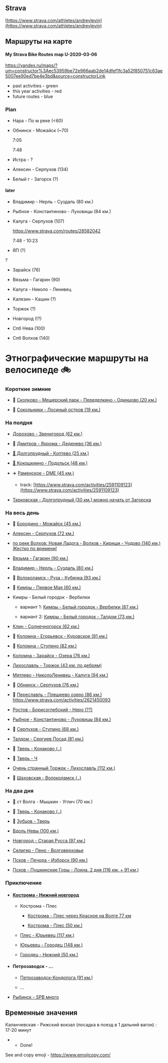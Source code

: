 ## Strava
[https://www.strava.com/athletes/andreylevin](https://www.strava.com/athletes/andreylevin)

## Маршруты на карте

#### My Strava Bike Routes map U-2020-03-06 ####

https://yandex.ru/maps/?um=constructor%3Aec53959be72e966aab2de14dfef1fc3a52f850751c63ae5007ee90ed7be4e3bd&source=constructorLink
 
 - past activities - green 
 - this year activities - red 
 - future routes - blue

### Plan

- Нара - По м реке (<60)

- Обнинск - Можайск (~70)
   
   7:05
   
   7:48

- Истра - ?

- Алексин - Серпухов (134)

- Белый г - Загорск (?)

#### later

- Владимир - Нерль - Суздаль (80 км.)

- Рыбное - Константиново - Луховицы (84 км.)

- Калуга - Серпухов (107)

    https://www.strava.com/routes/28582042
    
    7:48 - 10:23
    

- ЯП (?)

 ?

- Зарайск (76)

- Вязьма - Гагарин (90)

- Калуга - Николо - Ленивец

- Калязин - Кашин (?)

- Торжок (?)

- Новгород (!?)

- Спб Нева (100)

- Спб Волхов (140)



# Этнографические маршруты на велосипеде 🚲

### Короткие зимние

- 🤟 [Сколково - Мещерский парк - Переделкино - Одинцово (20 км.)](https://www.strava.com/routes/22625621)

- 🤟 [Сокольники - Лосиный остров (19 км.)](https://www.strava.com/routes/22625704)


### На полдня

- [Дорохово - Звенигород (62 км.)](https://www.strava.com/routes/24240798)

- 🤟 [Дмитров - Яхрома - Деденево (36 км.)](https://www.strava.com/routes/15133399)

- [🗽 Долгопрудный - Коптево (25 км.)](https://www.strava.com/routes/18523786)

- [🦁 Кокошкиино - Подольск (48 км.)](https://www.strava.com/routes/16639737)

- ✈️ [Раменское - DME (45 км.)](https://www.strava.com/routes/16639672)
  
  - track: [https://www.strava.com/activities/2591109123](https://www.strava.com/activities/2591109123)

- [Тарковская - Долгопрудный (30 км.) можно начать от Загорска](https://www.strava.com/routes/18523928)


### На весь день

- 🍓 [Бородино - Можайск (45 км.)](https://www.strava.com/routes/15133081)

- [Алексин - Серпухов (72 км.)](aleksin-tarusa-serpuhov.md)

- [по реке Волхов: Новая Ладога - Волхов - Кириши - Чудово (140 км.) Жестко по времени! ](volhov.md)

- [Вязьма - Гагарин (90 км.)](https://www.strava.com/routes/16767454)

- [Владимир - Нерль - Суздаль (80 км.)](vladimir-nerl-suzdal.md)

- 🤟 [Волоколамск - Руза - Кубинка (93 км.)](volokolamsk-rusa-kubinka.md)

- 🤟 [Кимры - Первое Мая (60 км.)](https://www.strava.com/routes/16638214)

- Кимры - Белый городок - Вербилки
  
  - вариант 1: [Кимры - Белый городок - Вербилки (87 км.)](https://www.strava.com/routes/16638108) 
  
  - вариант 2: [Кимры - Белый городок - Талдом (73 км.)](https://www.strava.com/routes/15132567)

- [Клин - Солнечногорск (62 км.)](https://www.strava.com/routes/15129680)

- 🤟 [Коломна - Егорьевск - Куровское (91 км.)](kolomna-kurovskoe.md)

- 🙈 [Коломна - Ступино (82 км.)](kolomna-stupino.md)

- [Коломна - Зарайск - Озера (76 км.)](https://www.strava.com/routes/15132167)

- [Лихославль - Торжок (43 км. по дебрям)](https://www.strava.com/routes/15130089)

- [Мятлево - НиколоЛенивец - Калуга (94 км.)](mytlevo-nokolo-lenivets-kaluga.md)

- 🤟 [Обнинск - Серпухов (76 км.)](https://www.strava.com/routes/15163010)

- 🤟 [Переславль - Плещеево озеро (86 км.)](pereslavl-plesheevov-ozero.md) https://www.strava.com/activities/2621450093

- [Ростов - Борисоглебский - Неро (??) ](https://www.strava.com/routes/15129947)

- [Рыбное - Константиново - Луховицы (84 км.)](https://www.strava.com/routes/15198844) 

- 🐃 [Серпухов - Ступино (68 км.)](stupino-serpuhov.md)

- [Талдом - Сергиев Посад (81 км.)](https://www.strava.com/routes/16638140)

- 🤟 [Тверь - Конаково (..)]()

- 🤟 [Тверь - Ч ]()

- [Очень странный Торжок - Лихославль (112 км.)](torzhok-lihoslavl.md)

- 🤟 [Шаховская - Волоколамск (..)]()

### На два дня

- 🤟 ст Волга - Мышкин - Углич (70 км.)

- 🤟 [Тверь - Конаково (..)]()

- 🤟 [Зубцов - Тверь ](tver-staritsa-zubtsov.md)

- [Вдоль Невы (100 км.)](https://www.strava.com/routes/24226734)

- [Новгород - Старая Русса (97 км.)](novgorod-straya-ryssa.md)

- [Селигер - Пено - Волговерховье](https://www.strava.com/routes/15130341)

- [Псков - Печора - Изборск (90 км.)](pskov-pechora-izborsk.md)

- [Псков - Пушкинские Горы - Локна. 2 дня (116 км. + 91 км.)](pskov-pushkinskiyegory-loknya.md)




### Приключение

- #### [Кострома - Нижний новгород](kostroma-nizhniy.md)
  
  - Кострома - Плес
    
    - [Кострома - Плес через Красное на Волге 77 км](https://www.strava.com/routes/17328744)
    
    - [Кострома - Плес (50 км.)](https://www.strava.com/routes/17328589)
  
  - [Плес - Юрьевец (117 км.)](https://www.strava.com/routes/17329026)
  
  - [Юрьевец - Городец (148 км.)](https://www.strava.com/routes/17329137)
  
  - [Городец - Нижний (50 км.)](https://www.strava.com/routes/17329153) 


- #### Петрозаводск - ...
  
  - [Петрозаводск-Кондопога (91 км.)](https://www.strava.com/routes/17409938)
  
  - ...

- [Рыбинск - SPB много]()


## Временные значения

Каланчевская - Рижский вокзал (посадка в поезд в 1 дальний вагон) : 17-20 минут

* - Done!

See and copy emoji - https://www.emojicopy.com/
